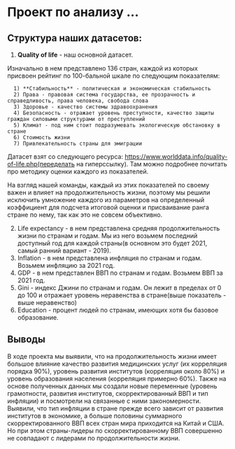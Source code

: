 # Проект по анализу ...

## Структура наших датасетов:
1. **Quality of life** - наш основной датасет.

Изначально в нем представлено 136 стран, каждой из которых присвоен рейтинг по 100-бальной шкале по следующим показателям:
   
      1) **Стабильность** - политическая и экономическая стабильность
      2) Права - правовая система государства, ее прозрачность и справедливость, права человека, свобода слова
      3) Здоровье - качество системы здравоохранения
      4) Безопасность - отражает уровень преступности, качество защиты граждан силовыми структурами от преступлений
      5) Климат - под ним стоит подразумевать экологическую обстановку в стране
      6) Стоимость жизни
      7) Привлекательность страны для эмиграции

   Датасет взят со следующего ресурса: https://www.worlddata.info/quality-of-life.php(переделать на гиперссылку). Там можно подробнее почитать про методику оценки каждого из показателей.

   На взгляд нашей команды, каждый из этих показателей по своему важен и влияет на продолжительность жизни, поэтому мы решили исключить умножение каждого из параметров на определенный коэффициент для подсчета итоговой оценки и присваивание ранга стране по нему, так как это не совсем объективно.

2. Life expectancy - в нем представлена средняя продолжительность жизни по странам и годам. Мы из него возьмем последний доступный год для каждой страны(в основном это будет 2021, самый ранний вариант - 2019).
3. Inflation - в нем представлена инфляция по странам и годам. Возьмем инфляцию за 2021 год.
4. GDP - в нем представлен ВВП по странам и годам. Возьмем ВВП за 2021 год.
5. Gini - индекс Джини по странам и годам. Он лежит в пределах от 0 до 100 и отражает уровень неравенства в стране(выше показатель - выше неравенство)
6. Education - процент людей по странам, имеющих хотя бы базовое образование.

## Выводы

В ходе проекта мы выявили, что на продолжительность жизни имеет большое влияние качество развития медицинских услуг (их корреляция порядка 90%), уровень развития институтов (корреляция около 80%) и уровень образования населения (корреляция примерно 60%). Также на основе полученных данных мы создали новые переменные (уровень грамотности, развития институтов, скорректированный ВВП и тип инфляции) и посмотрели на связанные с ними закономерности. Выявили, что тип инфляции в стране прежде всего зависит от развития институтов в экономике, а больше половины суммарного скорректированного ВВП всех стран мира приходится на Китай и США. Но при этом страны-лидеры по скорректированному ВВП совершенно не совпадают с лидерами по продолжительности жизни.
